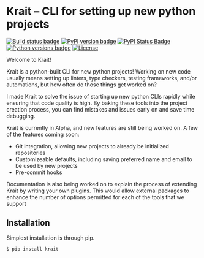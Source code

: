# Krait – CLI for setting up new python projects

[![Build status badge](https://img.shields.io/github/workflow/status/taliamax/krait/build)](https://github.com/taliamax/krait/actions?query=workflow%3Abuild)
[![PyPI version badge](https://img.shields.io/pypi/v/krait)](https://pypi.org/project/krait/)
[![PyPI Status Badge](https://img.shields.io/pypi/status/krait)](https://pypi.org/project/krait/)
[![Python versions badge](https://img.shields.io/pypi/pyversions/krait)](https://github.com/taliamax/krait)
[![License](https://img.shields.io/github/license/taliamax/krait)](https://github.com/taliamax/krait/blob/master/LICENSE)

Welcome to Krait!

Krait is a python-built CLI for new python projects! Working on new code usually means setting up linters, type checkers, testing frameworks, and/or automations, but how often do those things get worked on?

I made Krait to solve the issue of starting up new python CLIs rapidly while ensuring that code quality is high. By baking these tools into the project creation process, you can find mistakes and issues early on and save time debugging.

Krait is currently in Alpha, and new features are still being worked on. A few of the features coming soon:

- Git integration, allowing new projects to already be initialized repositories
- Customizeable defaults, including saving preferred name and email to be used by new projects
- Pre-commit hooks

Documentation is also being worked on to explain the process of extending Krait by writing your own plugins. This would allow external packages to enhance the number of options permitted for each of the tools that we support


## Installation

Simplest installation is through pip.

```bash
$ pip install krait
```
